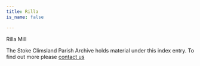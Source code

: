 ```yaml
---
title: Rilla
is_name: false

---
```


Rilla Mill


The Stoke Climsland Parish Archive holds material under this index entry. To find out more please [contact us](/contact/)
